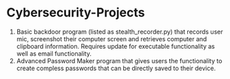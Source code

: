 # Cybersecurity-Projects

1. Basic backdoor program (listed as stealth_recorder.py) that records user mic, screenshot their computer screen and retrieves computer and clipboard information. Requires update for executable functionality as well as email functionality.
2. Advanced Password Maker program that gives users the functionality to create compless passwords that can be directly saved to their device.
